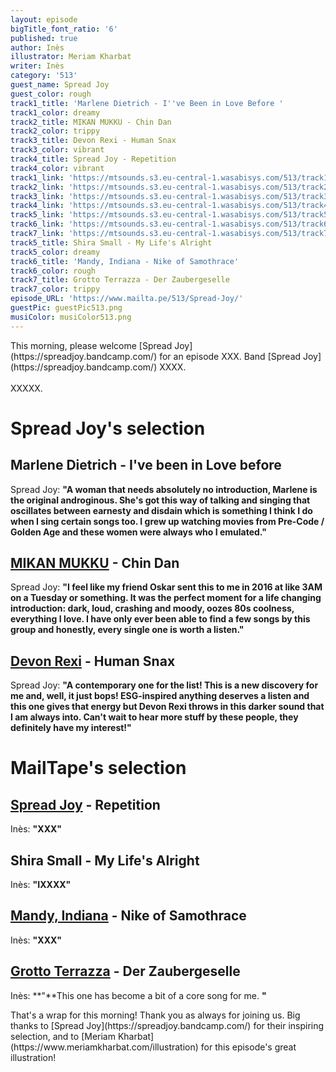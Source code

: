 ```yaml
---
layout: episode
bigTitle_font_ratio: '6'
published: true
author: Inès
illustrator: Meriam Kharbat
writer: Inès
category: '513'
guest_name: Spread Joy
guest_color: rough
track1_title: 'Marlene Dietrich - I''ve Been in Love Before '
track1_color: dreamy
track2_title: MIKAN MUKKU - Chin Dan
track2_color: trippy
track3_title: Devon Rexi - Human Snax
track3_color: vibrant
track4_title: Spread Joy - Repetition
track4_color: vibrant
track1_link: 'https://mtsounds.s3.eu-central-1.wasabisys.com/513/track1.m4a'
track2_link: 'https://mtsounds.s3.eu-central-1.wasabisys.com/513/track2.mp3'
track3_link: 'https://mtsounds.s3.eu-central-1.wasabisys.com/513/track3.mp3'
track4_link: 'https://mtsounds.s3.eu-central-1.wasabisys.com/513/track4.mp3'
track5_link: 'https://mtsounds.s3.eu-central-1.wasabisys.com/513/track5.m4a'
track6_link: 'https://mtsounds.s3.eu-central-1.wasabisys.com/513/track6.mp3'
track7_link: 'https://mtsounds.s3.eu-central-1.wasabisys.com/513/track7.mp3'
track5_title: Shira Small - My Life's Alright
track5_color: dreamy
track6_title: 'Mandy, Indiana - Nike of Samothrace'
track6_color: rough
track7_title: Grotto Terrazza - Der Zaubergeselle
track7_color: trippy
episode_URL: 'https://www.mailta.pe/513/Spread-Joy/'
guestPic: guestPic513.png
musiColor: musiColor513.png
---
```

<p id="introduction"> This morning, please welcome [Spread Joy](https://spreadjoy.bandcamp.com/) for an episode XXX. Band [Spread Joy](https://spreadjoy.bandcamp.com/)  XXXX. 
<br><br>
XXXXX.</p>

# Spread Joy's selection

## Marlene Dietrich - I've been in Love before
Spread Joy: **"**A woman that needs absolutely no introduction, Marlene is the original androginous. She's got this way of talking and singing that oscillates between earnesty and disdain which is something I think I do when I sing certain songs too. I grew up watching movies from Pre-Code / Golden Age and these women were always who I emulated.**"**

## [MIKAN MUKKU](https://bitterlakerecordings.bandcamp.com/album/kan-b-w-chin-dan) - Chin Dan
Spread Joy: **"**I feel like my friend Oskar sent this to me in 2016 at like 3AM on a Tuesday or something. It was the perfect moment for a life changing introduction: dark, loud, crashing and moody, oozes 80s coolness, everything I love. I have only ever been able to find a few songs by this group and honestly, every single one is worth a listen.**"**

## [Devon Rexi](https://southofnorthamsterdam.bandcamp.com/album/tambal-ep) - Human Snax
Spread Joy: **"**A contemporary one for the list! This is a new discovery for me and, well, it just bops! ESG-inspired anything deserves a listen and this one gives that energy but Devon Rexi throws in this darker sound that I am always into. Can't wait to hear more stuff by these people, they definitely have my interest!**"**



# MailTape's selection

## [Spread Joy](https://spreadjoy.bandcamp.com/) - Repetition
Inès: **"**XXX**"**

## Shira Small - My Life's Alright
Inès: **"**IXXXX**"**

## [Mandy, Indiana](https://mandyindiana.bandcamp.com/) - Nike of Samothrace
Inès: **"**XXX**"**

## [Grotto Terrazza](https://mapledeathrecords.bandcamp.com/album/kalte-k-stlichkeiten) - Der Zaubergeselle
Inès: **"**This one has become a bit of a core song for me. **"**

<p id="outroduction">That's a wrap for this morning! Thank you as always for joining us. Big thanks to [Spread Joy](https://spreadjoy.bandcamp.com/) for their inspiring selection, and to [Meriam Kharbat](https://www.meriamkharbat.com/illustration) for this episode's great illustration!</p>
